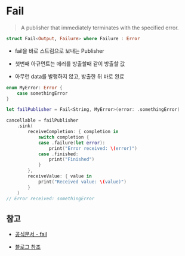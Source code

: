 # Fail

> A publisher that immediately terminates with the specified error.

```swift
struct Fail<Output, Failure> where Failure : Error
```

- fail을 바로 스트림으로 보내는 Publisher
  <br/>

- 첫번째 아규먼트는 에러를 방출할때 같이 방출할 값
  <br/>

- 아무런 data를 발행하지 않고, 방출한 뒤 바로 완료
  <br/>

```swift
enum MyError: Error {
    case somethingError
}

let failPublisher = Fail<String, MyError>(error: .somethingError)

cancellable = failPublisher
    .sink(
        receiveCompletion: { completion in
            switch completion {
            case .failure(let error):
                print("Error received: \(error)")
            case .finished:
                print("Finished")
            }
        },
        receiveValue: { value in
            print("Received value: \(value)")
        }
    )
// Error received: somethingError
```

## 참고

- [공식문서 - fail](https://developer.apple.com/documentation/combine/fail)

- [블로그 참조](https://ios-development.tistory.com/1118)
